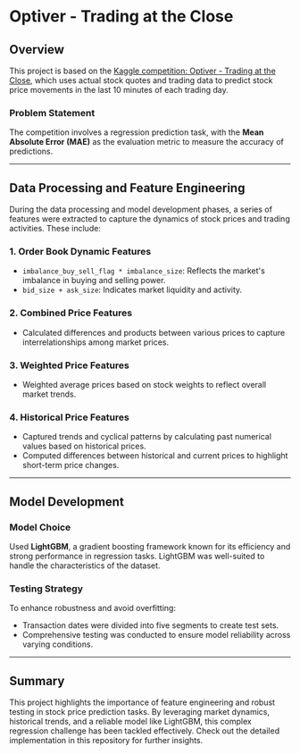 
# Optiver - Trading at the Close

## Overview

This project is based on the [Kaggle competition: Optiver - Trading at the Close](https://www.kaggle.com/competitions/optiver-trading-at-the-close/overview), which uses actual stock quotes and trading data to predict stock price movements in the last 10 minutes of each trading day. 

### Problem Statement
The competition involves a regression prediction task, with the **Mean Absolute Error (MAE)** as the evaluation metric to measure the accuracy of predictions.

---

## Data Processing and Feature Engineering

During the data processing and model development phases, a series of features were extracted to capture the dynamics of stock prices and trading activities. These include:

### 1. **Order Book Dynamic Features**
- `imbalance_buy_sell_flag * imbalance_size`: Reflects the market's imbalance in buying and selling power.
- `bid_size + ask_size`: Indicates market liquidity and activity.

### 2. **Combined Price Features**
- Calculated differences and products between various prices to capture interrelationships among market prices.

### 3. **Weighted Price Features**
- Weighted average prices based on stock weights to reflect overall market trends.

### 4. **Historical Price Features**
- Captured trends and cyclical patterns by calculating past numerical values based on historical prices.
- Computed differences between historical and current prices to highlight short-term price changes.

---

## Model Development

### Model Choice
Used **LightGBM**, a gradient boosting framework known for its efficiency and strong performance in regression tasks. LightGBM was well-suited to handle the characteristics of the dataset.

### Testing Strategy
To enhance robustness and avoid overfitting:
- Transaction dates were divided into five segments to create test sets.
- Comprehensive testing was conducted to ensure model reliability across varying conditions.

---

## Summary
This project highlights the importance of feature engineering and robust testing in stock price prediction tasks. By leveraging market dynamics, historical trends, and a reliable model like LightGBM, this complex regression challenge has been tackled effectively. Check out the detailed implementation in this repository for further insights.
